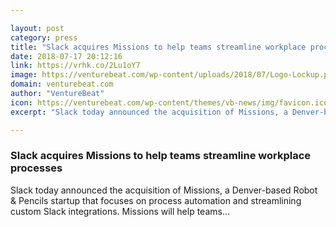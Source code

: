 ```yaml
---

layout: post
category: press
title: "Slack acquires Missions to help teams streamline workplace processes"
date: 2018-07-17 20:12:16
link: https://vrhk.co/2Lu1oY7
image: https://venturebeat.com/wp-content/uploads/2018/07/Logo-Lockup.png?fit=2000%2C1000&strip=all
domain: venturebeat.com
author: "VentureBeat"
icon: https://venturebeat.com/wp-content/themes/vb-news/img/favicon.ico
excerpt: "Slack today announced the acquisition of Missions, a Denver-based Robot &amp; Pencils startup that focuses on process automation and streamlining custom Slack integrations. Missions will help teams…"

---
```


### Slack acquires Missions to help teams streamline workplace processes

Slack today announced the acquisition of Missions, a Denver-based Robot &amp; Pencils startup that focuses on process automation and streamlining custom Slack integrations. Missions will help teams…
